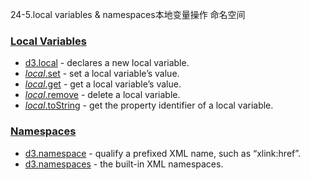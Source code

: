 24-5.local variables & namespaces本地变量操作 命名空间

### [](https://github.com/d3/d3/blob/main/API.md#local-variables)[Local Variables](https://github.com/d3/d3-selection/blob/v3.0.0/README.md#local-variables)

-   [d3.local](https://github.com/d3/d3-selection/blob/v3.0.0/README.md#local) - declares a new local variable.
-   [*local*.set](https://github.com/d3/d3-selection/blob/v3.0.0/README.md#local_set) - set a local variable’s value.
-   [*local*.get](https://github.com/d3/d3-selection/blob/v3.0.0/README.md#local_get) - get a local variable’s value.
-   [*local*.remove](https://github.com/d3/d3-selection/blob/v3.0.0/README.md#local_remove) - delete a local variable.
-   [*local*.toString](https://github.com/d3/d3-selection/blob/v3.0.0/README.md#local_toString) - get the property identifier of a local variable.

### [](https://github.com/d3/d3/blob/main/API.md#namespaces)[Namespaces](https://github.com/d3/d3-selection/blob/v3.0.0/README.md#namespaces)

-   [d3.namespace](https://github.com/d3/d3-selection/blob/v3.0.0/README.md#namespace) - qualify a prefixed XML name, such as “xlink:href”.
-   [d3.namespaces](https://github.com/d3/d3-selection/blob/v3.0.0/README.md#namespaces) - the built-in XML namespaces.